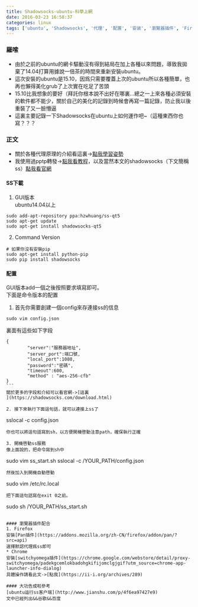```yaml
---
title: Shadowsocks-ubuntu-科學上網
date: 2016-03-23 16:58:37
categories: linux
tags: ['ubuntu', 'Shadowsocks', '代理', '配置', '安装', '瀏覽器插件', 'Firefox', 'Chrome', '教程', 'Linux']
---
```

### 羅嗦
* 由於之前的ubuntu的網卡驅動沒有得到結局在加上各種以來問題，導致我拋棄了14.04打算用據說一倍茶的時間來重新安裝ubuntu。
* 這次安裝的ubuntu是15.10，因爲只需要覆蓋上次的ubuntu所以各種簡單，也再也懶得美化grub了上次實在吃足了苦頭
* 15.10比我想象的要好（拜託你根本說不出好在哪裏...總之一上來各種必須安裝的軟件都不能少，關於自己的美化的記錄到時候會再寫一篇記錄，防止我以後重裝了又一臉懵逼
* 這裏主要記錄一下Shadowsocks在ubuntu上如何運作吧~（這種東西你也寫？？？

### 正文
* 關於各種代理原理的介紹看這裏->[點我學習姿勢](https://hengyunabc.github.io/something-about-science-surf-the-internet/)
* 我使用過pptp轉發->[點我看教程](http://blog.fens.me/ubuntu-vpn-pptp/)，以及當然本文的shadowsocks（下文簡稱ss）[點我看官網](https://shadowsocks.com/)

#### SS下載
1. GUI版本  
ubuntu14.04以上
```
sudo add-apt-repository ppa:hzwhuang/ss-qt5
sudo apt-get update
sudo apt-get install shadowsocks-qt5
```
2. Command Version  
```
# 如果你沒有安裝pip
sudo apt-get install python-pip
sudo pip install shadowsocks
```
<!--more-->
#### 配置
GUI版本add一個之後按照要求填寫即可。  
下面是命令版本的配置
1. 首先你需要創建一個config來存連接ss的信息  
```
sudo vim config.json
```
裏面有這些如下字段
```
{
        "server":"服務器地址",
        "server_port":端口號,
        "local_port":1080,
        "password":"密碼",
        "timeout":600,
        "method" : "aes-256-cfb"
}                                                                                                                                                                ```
關於更多的字段和介紹可以看官網->[這裏
](https://shadowsocks.com/download.html)

2. 接下來執行下面這句話，就可以連接上ss了
```
sslocal -c config.json
```
你也可以將這句話寫到sh，以方便開機啓動注意path，確保執行正確

3. 開機啓動ss服務
像上面說的，把命令寫到sh中
```
sudo vim ss_start.sh
sslocal -c /YOUR_PATH/config.json
```
然後加入到開機自動啓動
```
sudo vim /etc/rc.local
```
把下面這句話寫在exit 0之前。
```
sudo sh /YOUR_PATH/ss_start.sh
```

#### 瀏覽器插件配合
1. Firefox  
安裝[Pan插件](https://addons.mozilla.org/zh-CN/firefox/addon/pan/?src=api)  
選擇默認代理爲ss即可
* Chrome
安裝[switchyomega插件](https://chrome.google.com/webstore/detail/proxy-switchyomega/padekgcemlokbadohgkifijomclgjgif?utm_source=chrome-app-launcher-info-dialog)  
具體操作請看此文->[點我](https://ii-i.org/archives/289)

#### 大功告成啦參考
[ubuntu运行ss客户端](http://www.jianshu.com/p/4f6ea97427e9)  
文中已經列出&&谷歌&&百度
